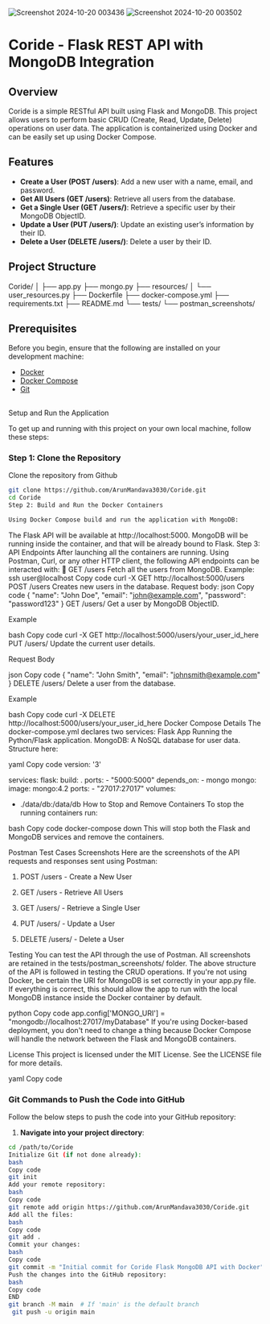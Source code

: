 ![Screenshot 2024-10-20 003436](https://github.com/user-attachments/assets/7dbffb5c-99e0-41b4-a5f6-27a5cfcbab7f)
![Screenshot 2024-10-20 003502](https://github.com/user-attachments/assets/abbfb298-f67e-4ba1-9769-c62a65364181)

# Coride - Flask REST API with MongoDB Integration

## Overview

Coride is a simple RESTful API built using Flask and MongoDB. This project allows users to perform basic CRUD (Create, Read, Update, Delete) operations on user data. The application is containerized using Docker and can be easily set up using Docker Compose.

## Features

- **Create a User (POST /users)**: Add a new user with a name, email, and password.
- **Get All Users (GET /users)**: Retrieve all users from the database.
- **Get a Single User (GET /users/<id>)**: Retrieve a specific user by their MongoDB ObjectID.
- **Update a User (PUT /users/<id>)**: Update an existing user’s information by their ID.
- **Delete a User (DELETE /users/<id>)**: Delete a user by their ID.

## Project Structure

Coride/
│
├── app.py
├── mongo.py
├── resources/
│   └── user_resources.py
├── Dockerfile
├── docker-compose.yml
├── requirements.txt
├── README.md
└── tests/
    └── postman_screenshots/
## Prerequisites

Before you begin, ensure that the following are installed on your development machine:

- [Docker](https://www.docker.com/get-started)
- [Docker Compose](https://docs.docker.com/compose/install/)
- [Git](https://git-scm.com/downloads)
##
Setup and Run the Application


To get up and running with this project on your own local machine, follow these steps:

### Step 1: Clone the Repository

Clone the repository from Github

```bash
git clone https://github.com/ArunMandava3030/Coride.git
cd Coride
Step 2: Build and Run the Docker Containers

Using Docker Compose build and run the application with MongoDB:
```
The Flask API will be available at http://localhost:5000.
MongoDB will be running inside the container, and that will be already bound to Flask.
Step 3: API Endpoints
After launching all the containers are running. Using Postman, Curl, or any other HTTP client, the following API endpoints can be interacted with:
 GET /users Fetch all the users from MongoDB.
Example:
ssh user@localhost
Copy code
curl -X GET http://localhost:5000/users
POST /users Creates new users in the database.
Request body:
json
Copy code
{
    "name": "John Doe",
"email": "john@example.com",
  "password": "password123"
}
GET /users/<id>
Get a user by MongoDB ObjectID.
 
Example
 
bash
Copy code
curl -X GET http://localhost:5000/users/your_user_id_here
PUT /users/<id>
Update the current user details.
 
Request Body
 
json
Copy code
{
    "name": "John Smith",
    "email": "johnsmith@example.com"
}
DELETE /users/<id>
Delete a user from the database.
 
Example
 
bash
Copy code
curl -X DELETE http://localhost:5000/users/your_user_id_here
Docker Compose Details
The docker-compose.yml declares two services:
Flask App
Running the Python/Flask application.
MongoDB: A NoSQL database for user data.
Structure here:


yaml
Copy code
version: '3'

services:
  flask:
    build: .
    ports:
      - "5000:5000"
    depends_on:
      - mongo
  mongo:
    image: mongo:4.2
    ports:
      - "27017:27017"
    volumes:
- ./data/db:/data/db
How to Stop and Remove Containers
To stop the running containers run:
 
bash
Copy code
docker-compose down
This will stop both the Flask and MongoDB services and remove the containers.
 
Postman Test Cases Screenshots
Here are the screenshots of the API requests and responses sent using Postman:
 
1. POST /users - Create a New User
 
2. GET /users - Retrieve All Users

3. GET /users/<id> - Retrieve a Single User

4. PUT /users/<id> - Update a User

5. DELETE /users/<id> - Delete a User

Testing
You can test the API through the use of Postman. All screenshots are retained in the tests/postman_screenshots/ folder. The above structure of the API is followed in testing the CRUD operations.
If you're not using Docker, be certain the URI for MongoDB is set correctly in your app.py file. If everything is correct, this should allow the app to run with the local MongoDB instance inside the Docker container by default.

python
Copy code
app.config['MONGO_URI'] = "mongodb://localhost:27017/myDatabase"
If you're using Docker-based deployment, you don't need to change a thing because Docker Compose will handle the network between the Flask and MongoDB containers.

License
This project is licensed under the MIT License. See the LICENSE file for more details.

yaml
Copy code

### Git Commands to Push the Code into GitHub

Follow the below steps to push the code into your GitHub repository:

1. **Navigate into your project directory**:

```bash
cd /path/to/Coride
Initialize Git (if not done already):
bash
Copy code
git init
Add your remote repository:
bash
Copy code
git remote add origin https://github.com/ArunMandava3030/Coride.git
Add all the files:
bash
Copy code
git add .
Commit your changes:
bash
Copy code
git commit -m "Initial commit for Coride Flask MongoDB API with Docker"
Push the changes into the GitHub repository:
bash
Copy code
END
git branch -M main  # If 'main' is the default branch
 git push -u origin main





